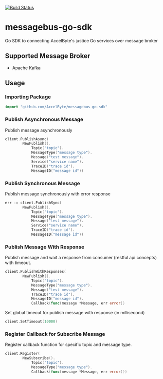 [![Build Status](https://travis-ci.com/AccelByte/messagebus-go-sdk.svg?branch=master)](https://travis-ci.com/AccelByte/messagebus-go-sdk)

# messagebus-go-sdk
Go SDK to connecting AccelByte's justice Go services over message broker

## Supported Message Broker
- Apache Kafka

## Usage

### Importing Package

```go
import "github.com/AccelByte/messagebus-go-sdk"
```

### Publish Asynchronous Message
Publish message asynchronously

```go
client.PublishAsync(
		NewPublish().
			Topic("topic").
			MessageType("message type").
			Message("test message").
			Service("service name").
			TraceID("trace id").
			MessageID("message id"))
```

### Publish Synchronous Message
Publish message synchronously with error response

```go
err := client.PublishSync(
		NewPublish().
			Topic("topic").
			MessageType("message type").
			Message("test message").
			Service("service name").
			TraceID("trace id").
			MessageID("message id"))
```

### Publish Message With Response
Publish message and wait a response from consumer (restful api concepts) with timeout.

```go
client.PublishWithResponses(
		NewPublish().
			Topic("topic").
			MessageType("message type").
			Message("test message").
			TraceID("trace id").
			MessageID("message id").
			Callback(func(message *Message, err error))
```

Set global timeout for publish message with response (in millisecond) 
```go
client.SetTimeout(10000)
```

### Register Callback for Subscribe Message
Register callback function for specific topic and message type.  

```go
client.Register(
		NewSubscribe().
		    Topic("topic").
		    MessageType("message type").
		    Callback(func(message *Message, err error)))
```
